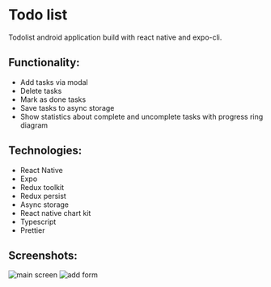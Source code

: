 # Todo list

Todolist android application build with react native and expo-cli.

## Functionality:
- Add tasks via modal
- Delete tasks
- Mark as done tasks
- Save tasks to async storage
- Show statistics about complete and uncomplete tasks with progress ring diagram

## Technologies:
- React Native
- Expo
- Redux toolkit
- Redux persist
- Async storage
- React native chart kit
- Typescript
- Prettier

## Screenshots: 
![main screen]('./screenshots/main.jpg')
![add form]('./screenshots/form.jpg')
